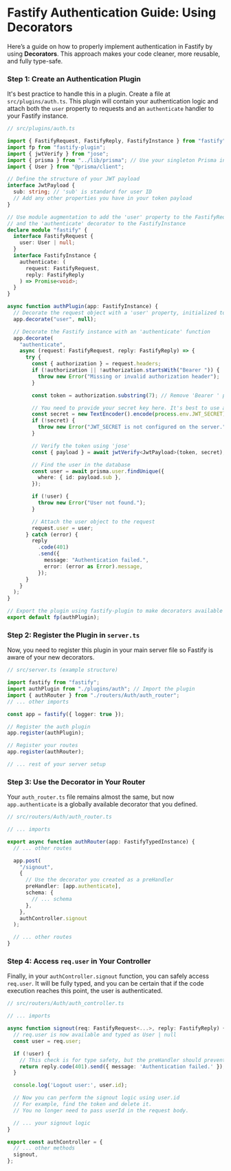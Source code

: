 # Fastify Authentication Guide: Using Decorators

Here’s a guide on how to properly implement authentication in Fastify by using **Decorators**. This approach makes your code cleaner, more reusable, and fully type-safe.

### Step 1: Create an Authentication Plugin

It's best practice to handle this in a plugin. Create a file at `src/plugins/auth.ts`. This plugin will contain your authentication logic and attach both the `user` property to requests and an `authenticate` handler to your Fastify instance.

```typescript
// src/plugins/auth.ts

import { FastifyRequest, FastifyReply, FastifyInstance } from "fastify";
import fp from "fastify-plugin";
import { jwtVerify } from "jose";
import { prisma } from "../lib/prisma"; // Use your singleton Prisma instance
import { User } from "@prisma/client";

// Define the structure of your JWT payload
interface JwtPayload {
  sub: string; // 'sub' is standard for user ID
  // Add any other properties you have in your token payload
}

// Use module augmentation to add the 'user' property to the FastifyRequest interface
// and the 'authenticate' decorator to the FastifyInstance
declare module "fastify" {
  interface FastifyRequest {
    user: User | null;
  }
  interface FastifyInstance {
    authenticate: (
      request: FastifyRequest,
      reply: FastifyReply
    ) => Promise<void>;
  }
}

async function authPlugin(app: FastifyInstance) {
  // Decorate the request object with a 'user' property, initialized to null
  app.decorate("user", null);

  // Decorate the Fastify instance with an 'authenticate' function
  app.decorate(
    "authenticate",
    async (request: FastifyRequest, reply: FastifyReply) => {
      try {
        const { authorization } = request.headers;
        if (!authorization || !authorization.startsWith("Bearer ")) {
          throw new Error("Missing or invalid authorization header");
        }

        const token = authorization.substring(7); // Remove 'Bearer ' prefix

        // You need to provide your secret key here. It's best to use an environment variable.
        const secret = new TextEncoder().encode(process.env.JWT_SECRET);
        if (!secret) {
          throw new Error("JWT_SECRET is not configured on the server.");
        }

        // Verify the token using 'jose'
        const { payload } = await jwtVerify<JwtPayload>(token, secret);

        // Find the user in the database
        const user = await prisma.user.findUnique({
          where: { id: payload.sub },
        });

        if (!user) {
          throw new Error("User not found.");
        }

        // Attach the user object to the request
        request.user = user;
      } catch (error) {
        reply
          .code(401)
          .send({
            message: "Authentication failed.",
            error: (error as Error).message,
          });
      }
    }
  );
}

// Export the plugin using fastify-plugin to make decorators available globally
export default fp(authPlugin);
```

### Step 2: Register the Plugin in `server.ts`

Now, you need to register this plugin in your main server file so Fastify is aware of your new decorators.

```typescript
// src/server.ts (example structure)

import fastify from "fastify";
import authPlugin from "./plugins/auth"; // Import the plugin
import { authRouter } from "./routers/Auth/auth_router";
// ... other imports

const app = fastify({ logger: true });

// Register the auth plugin
app.register(authPlugin);

// Register your routes
app.register(authRouter);

// ... rest of your server setup
```

### Step 3: Use the Decorator in Your Router

Your `auth_router.ts` file remains almost the same, but now `app.authenticate` is a globally available decorator that you defined.

```typescript
// src/routers/Auth/auth_router.ts

// ... imports

export async function authRouter(app: FastifyTypedInstance) {
  // ... other routes

  app.post(
    "/signout",
    {
      // Use the decorator you created as a preHandler
      preHandler: [app.authenticate],
      schema: {
        // ... schema
      },
    },
    authController.signout
  );

  // ... other routes
}
```

### Step 4: Access `req.user` in Your Controller

Finally, in your `authController.signout` function, you can safely access `req.user`. It will be fully typed, and you can be certain that if the code execution reaches this point, the user is authenticated.

```typescript
// src/routers/Auth/auth_controller.ts

// ... imports

async function signout(req: FastifyRequest<...>, reply: FastifyReply) {
  // req.user is now available and typed as User | null
  const user = req.user;

  if (!user) {
    // This check is for type safety, but the preHandler should prevent this
    return reply.code(401).send({ message: 'Authentication failed.' });
  }

  console.log('Logout user:', user.id);

  // Now you can perform the signout logic using user.id
  // For example, find the token and delete it.
  // You no longer need to pass userId in the request body.

  // ... your signout logic
}

export const authController = {
  // ... other methods
  signout,
};
```
